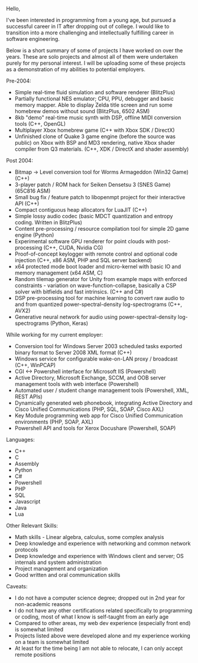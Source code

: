 Hello,

I've been interested in programming from a young age, but pursued a successful career in IT after dropping out of college. I would like to transition into a more challenging and intellectually fulfilling career in software engineering.

Below is a short summary of some of projects I have worked on over the years. These are solo projects and almost all of them were undertaken purely for my personal interest. I will be uploading some of these projects as a demonstration of my abilities to potential employers.

Pre-2004:
* Simple real-time fluid simulation and software renderer (BlitzPlus)
* Partially functional NES emulator; CPU, PPU, debugger and basic memory mapper. Able to display Zelda title screen and run some homebrew demos without sound (BlitzPlus, 6502 ASM)
* 8kb "demo" real-time music synth with DSP, offline MIDI conversion tools (C++, OpenGL)
* Multiplayer Xbox homebrew game (C++ with Xbox SDK / DirectX)
* Unfinished clone of Quake 3 game engine (before the source was public) on Xbox with BSP and MD3 rendering, native Xbox shader compiler from Q3 materials. (C++, XDK  / DirectX and shader assembly)

Post 2004:
* Bitmap -> Level conversion tool for Worms Armageddon (Win32 Game) (C++)
* 3-player patch / ROM hack for Seiken Densetsu 3 (SNES Game) (65C816 ASM) 
* Small bug fix / feature patch to libopenmpt project for their interactive API (C++)
* Compact contiguous heap allocators for LuaJIT (C++)
* Simple lossy audio codec (basic MDCT quantization and entropy coding. Written in BlitzPlus)
* Content pre-processing / resource compilation tool for simple 2D game engine (Python)
* Experimental software GPU renderer for point clouds with post-processing (C++, CUDA, Nvidia CG)
* Proof-of-concept keylogger with remote control and optional code injection (C++, x86 ASM, PHP and SQL server backend)
* x64 protected mode boot loader and micro-kernel with basic IO and memory management (x64 ASM, C)
* Random tilemap generator for Unity from example maps with enforced constraints - variation on wave-function-collapse, basically a CSP solver with bitfields and fast intrinsics. (C++ and C#)
* DSP pre-processing tool for machine learning to convert raw audio to and from quantized power-spectral-density log-spectrograms (C++, AVX2)
* Generative neural network for audio using power-spectral-density log-spectrograms (Python, Keras)

While working for my current employer:
* Conversion tool for Windows Server 2003 scheduled tasks exported binary format to Server 2008 XML format (C++)
* Windows service for configurable wake-on-LAN proxy / broadcast (C++, WinPCAP)
* CGI <-> Powershell interface for Microsoft IIS (Powershell)
* Active Directory, Microsoft Exchange, SCCM, and OOB server management tools with web interface (Powershell)
* Automated user / student change management tools (Powershell, XML, REST APIs)
* Dynamically generated web phonebook, integrating Active Directory and Cisco Unified Communications (PHP, SQL, SOAP, Cisco AXL)
* Key Module programming web app for Cisco Unified Communication environments (PHP, SOAP, AXL)
* Powershell API and tools for Xerox Docushare (Powershell, SOAP)

Languages:
* C++
* C
* Assembly
* Python
* C#
* Powershell
* PHP
* SQL
* Javascript
* Java
* Lua

Other Relevant Skills:
* Math skills - Linear algebra, calculus, some complex analysis
* Deep knowledge and experience with networking and common network protocols
* Deep knowledge and experience with Windows client and server; OS internals and system administration
* Project management and organization
* Good written and oral communication skills

Caveats:
* I do not have a computer science degree; dropped out in 2nd year for non-academic reasons
* I do not have any other certifications related specifically to programming or coding, most of what I know is self-taught from an early age
* Compared to other areas, my web dev experience (especially front end) is somewhat limited
* Projects listed above were developed alone and my experience working on a team is somewhat limited
* At least for the time being I am not able to relocate, I can only accept remote positions
